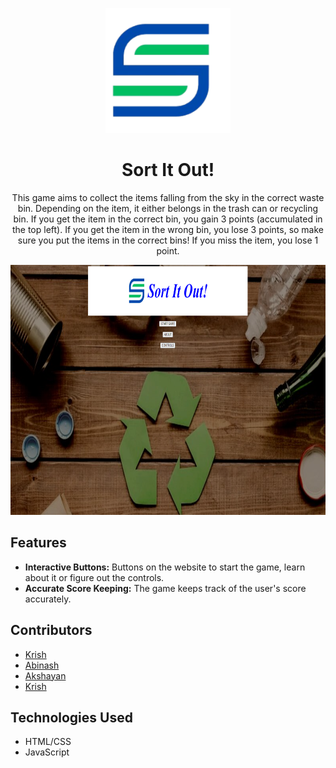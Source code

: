 <p align="center">
  <img src="images/Logo.png" width="200px" height="200px"/>
</p>

<div align="center">
  <h1>Sort It Out!</h1>
  <p> This game aims to collect the items falling from the sky in the correct waste bin. Depending on the item, it either belongs in the trash can or recycling bin. If you get the item in the correct bin, you gain 3 points (accumulated in the top left). If you get the item in the wrong bin, you lose 3 points, so make sure you put the items in the correct bins! If you miss the item, you lose 1 point.</p>
</div>

<p align="center">
  <img src="images/Main Page.png" width="750px" height="400px"/>
</p>

## Features
* **Interactive Buttons:** Buttons on the website to start the game, learn about it or figure out the controls.
* **Accurate Score Keeping:** The game keeps track of the user's score accurately. 

## Contributors
* [Krish](https://github.com/the-kido)
* [Abinash](https://github.com/AbinashNagendran)
* [Akshayan](https://github.com/Akkipr)
* [Krish](https://github.com/KR1-SH)

## Technologies Used
* HTML/CSS
* JavaScript
